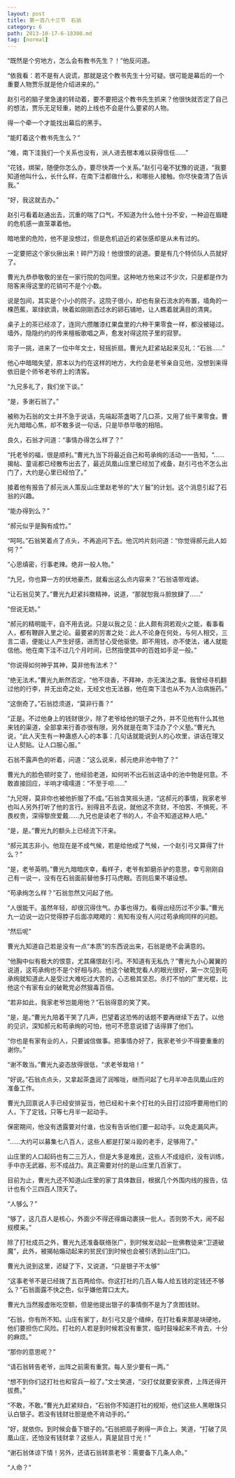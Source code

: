 ```yaml
---
layout: post
title: 第一百八十三节　石翁
category: 6
path: 2013-10-17-6-18300.md
tag: [normal]
---
```


“既然是个穷地方，怎么会有教书先生？！”他反问道。

“依我看：若不是有人说谎，那就是这个教书先生十分可疑。很可能是幕后的一个重要人物贾乐就是他介绍进来的。”

赵引弓的脑子里急速的转动着，要不要把这个教书先生抓来？他很快就否定了自己的想法，贾乐无足轻重，她的上线也不会是什么要紧的人物。

得一个牵一个才能找出幕后的黑手。

“能盯着这个教书先生么？”

“难，南下洼我们一个关系也没有，派人进去根本难以获得信任……”

“花钱，绑架，随便你怎么办，要尽快弄一个关系。”赵引弓毫不犹豫的说道，“我要知道他叫什么，长什么样，在南下洼都做什么，和哪些人接触。你尽快查清了告诉我。”

“好，我这就去办。”

赵引弓看着赵通出去，沉重的喘了口气，不知道为什么他十分不安，一种迫在眉睫的危机感一直笼罩着他。

暗地里的危险，他不是没想过，但是危机迫近的紧张感却是从未有过的。

一定要把这个家伙揪出来！碎尸万段！他很恨的说道。要是有几个特侦队人员就好了。

曹光九恭恭敬敬的坐在一家行院的包间里。这种地方他来过不少次，只是都是作为陪客来得这里的花销可不是个小数。

说是包间，其实是个小小的院子。这院子很小，却也有泉石流水的布置，墙角的一棵芭蕉，翠绿欲滴，映着如刚刚洒过水的卵石铺地，让人瞧着就满目的清爽。

桌子上的茶已经凉了，连同六攒雕漆红果盘里的六种干果零食一样，都没被碰过。墙外，隐隐约约的传来檀板歌唱之声，愈发衬得这院子里的寂寥。

帘子一挑，进来了一位中年文士，轻摇折扇。曹光九赶紧站起来见礼：“石翁……”

他心中暗暗失望，原本以为约在这样的地方，大约会是老爷亲自见他，没想到来得依旧是个师爷老爷府上的清客。

“九兄多礼了，我们坐下谈。”

“是，多谢石翁了。”

被称为石翁的文士并不急于说话，先端起茶盏喝了几口茶，又用了些干果零食。曹光九暗暗心焦，却不敢多说一句话，只是毕恭毕敬的相陪。

良久，石翁才问道：“事情办得怎么样了？”

“托老爷的福，很是顺利。”曹光九当下将最近自己和苟承绚的活动一一告知，“……揭帖、童谣都已经散布出去了，最近凤凰山庄里已经加了戒备，赵引弓也不怎么出门了，大约是心里已经怕了。”

接着他有报告了郝元派人策反山庄里赵老爷的“大丫鬟”的计划。这个消息引起了石翁的兴趣。

“能办得到么？”

“郝元似乎是胸有成竹。”

“呵呵。”石翁笑着点了点头，不再追问下去。他沉吟片刻问道：“你觉得郝元此人如何？”

“心思缜密，行事老辣。绝非一般人物。”

“九兄，你也算一方的伏地豪杰，就看出这么点内容来？”石翁语带戏谑。

“让石翁见笑了。”曹光九赶紧抖擞精神，说道，“那就恕我斗胆放肆了……”

“但说无妨。”

“郝元的精明能干，自不用去说。只是以我之见：此人颇有洞若观火之能，看事看人，都有鞭辟入里之论。最要紧的厉害之处：此人不论身在何处，与何人相交，三言二语，便能让人产生好感，进而甘心受他驱使。即不用钱，亦不使法，诸人就能信他。他在南下洼不过几个月时间，已然指使其中的百姓如手足一般。”

“你说得如何神乎其神，莫非他有法术？”

“绝无法术。”曹光九断然否定，“他不烧香，不拜神，亦无演法之事。我曾经寻机翻过他的行李，并无出奇之处，无经文也无法器，他在南下洼也从不为人治病施药。”

“这倒奇了。”石翁捻须道，“莫非行善？”

“正是。不过他身上的钱财很少，除了老爷给他的银子之外，并不见他有什么其他来钱的渠道，全部拿来行善亦很有限，另外就是在南下洼办了个义塾。”曹光九说，“此人天生有一种蛊惑人心的本事：几句话就能说到人的心坎里，讲话在理又让人熨贴。让人口服心服。”

石翁不露声色的听着，问道：“这么说来，郝元绝非池中物了？”

曹光九的脸色顿时变了，他经验老道，如何听不出石翁这话中的池中物是何意。不敢直接回应，半响才嚅嚅道：“不至于呗……”

“九兄呀，莫非你也被他折服了不成。”石翁含笑摇头道，“这郝元的事情，我家老爷也叫人另外打听了他的言行。别得且不去说，就他这不贪财，不怕苦、不惧死，不畏权贵，深得黎庶爱戴……九兄也是读老了书的人，不会不知道这种人吧。”

“是，是。”曹光九的额头上已经流下汗来。

“郝元其志非小。他现在是不成气候，若是给他成了气候，一个赵引弓又算得了什么？”

“是，老爷英明。”曹光九暗暗庆幸，看样子，老爷有卸磨杀驴的意思，幸亏刚刚自己有一说一，没有在石翁面前替他多打马虎眼。否则后果不堪设想。

“苟承绚怎么样？”石翁忽然又问起了他。

“人很能干。虽然年轻，却很沉得住气。办事也得力。看得出经历过不少事。”曹光九一边说一边只觉得脖子后面凉飕飕的：焉知有没有人问过苟承绚同样的问题。

“然后呢”

曹光九知道自己若是没有一点“本质”的东西说出来，石翁是绝不会满意的。

“他胸中似有极大的恨意，尤其痛恨赵引弓。不知道有无私仇？”曹光九小心翼翼的说道，这苟承绚也不是个好相与的。他这个破靴党看人的眼光很好，第一次见到苟承绚就知道此人是受过大难吃过大苦的，心志极其坚忍。杀打不怕的广里光棍，比他这个有家有业的破靴党必然狠毒百倍。

“若非如此，我家老爷岂能用他？”石翁得意的笑了笑。

“是，是。”曹光九陪着干笑了几声，巴望着这恐怖的话题不要再继续下去了。以他的见识，深知郝元和苟承绚的可怕，他可不愿意说错了话得罪了他们。

“你也是有家有业的人，只要诚信做事。把事情办好了，我家老爷少不得要重重的谢你。”

“谢不敢当。”曹光九姿态放得很低，“求老爷栽培！”

“好说。”石翁点点头，又拿起茶盏润了润喉咙，继而问起了七月半冲击凤凰山庄的准备工作。

曹光九回禀说人手已经安排妥当，他已经和十来个打社的头目打过招呼要用他们的人，下了定钱，只等七月半一起动手。

保密期间，他没有透露要对付谁，也没有告诉他们要一起动手。以免走漏风声。

“……大约可以募集七八百人，这些人都是打架斗殴的老手，足够用了。”

山庄里的人口起码也有二三万人，但是大多是难民，这些人不成组织，没有训练，手中亦无武器，形不成战力。真正需要对付的是山庄里几百家丁。

目前为止，曹光九还不知道山庄里的家丁具体数目，根据几个外围内线的报告，估计也有个三四百人顶天了。

“人够么？”

“够了，这几百人是核心，外面少不得还得煽动裹挟一批人。否则势不大，闹不起规模来。”

除了打社成员之外，曹光九还准备联络张广，到时候发动起一批佛教徒来“卫道破魔”，此外，被揭帖煽动起来的贫民们到时候也会被引诱到山庄门口。

曹光九说到这里，迟疑了下，又说道，“只是银子不太够”

“这事老爷不是已经拨了五百两给你。你这打社的几百人每人给五钱的定钱还不够么？”石翁面露不快之色，似乎嫌他胃口太大。

曹光九当然报虚账吃空额，但是他提出银子的事情倒不是为了贪图钱财。

“石翁，你有所不知。山庄有家丁，赵引弓又是个缙绅，在打社看来那是块硬地，他们要担伤亡风险。打社的人若是到时候若没有重赏，临时鼓噪起来不肯去，十分的麻烦。”

“那你的意思呢？”

“请石翁转告老爷，出阵之前需有重赏。每人至少要有一两。”

“想不到你们这打社也和官兵一般了。”文士笑道，“没打仗就要安家费，上阵还得开拔费。”

“不敢，不敢。”曹光九赶紧辩白，“石翁你不知道打社的规矩，他们这些人黑眼珠只认白银子。若没有钱财壮胆是绝不肯动手的。”

“好，就依你。到时候会备下银子的。”石翁把扇子刷得一声合上。笑道，“打破了凤凰山庄，还怕没有钱财拿？这些人，真是鼠目寸光！”

“谢石翁体谅下情！另外，还请石翁转禀老爷：需要备下几条人命。”

“人命？”
